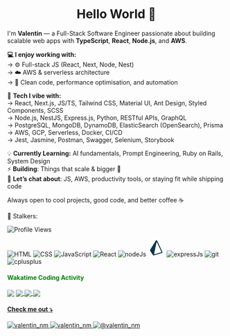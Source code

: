 <!--  **ValentinNM/ValentinNM** is a ✨ _special_ ✨ repository because its `README.md` (this file) appears on your GitHub profile. -->

<h1 align="center"> Hello World 👋 </h1>
<!-- <h3 align="center"> chasing goals or chasing bugs feels the same to me </h3> -->

I'm **Valentin** — a Full-Stack Software Engineer passionate about building scalable web apps with **TypeScript**, **React**, **Node.js**, and **AWS**.  

**💻 I enjoy working with:**  
→ ⚙️ Full-stack JS (React, Next, Node, Nest)  
→ ☁️ AWS & serverless architecture  
→ 🧠 Clean code, performance optimisation, and automation

🧰 **Tech I vibe with:**  
→ React, Next.js, JS/TS, Tailwind CSS, Material UI, Ant Design, Styled Components, SCSS  
→ Node.js, NestJS, Express.js, Python, RESTful APIs, GraphQL  
→ PostgreSQL, MongoDB, DynamoDB, ElasticSearch (OpenSearch), Prisma  
→ AWS, GCP, Serverless, Docker, CI/CD  
→ Jest, Jasmine, Postman, Swagger, Selenium, Storybook  

💡 **Currently Learning:** AI fundamentals, Prompt Engineering, Ruby on Rails, System Design  
⚡ **Building**: Things that scale & bigger 💪  
💬 **Let’s chat about**: JS, AWS, productivity tools, or staying fit while shipping code

Always open to cool projects, good code, and better coffee ☕

👀  Stalkers: <div> <img src="https://komarev.com/ghpvc/?username=ValentinNM" alt="Profile Views" width="90" height="40"/> </div>

<p align="left">
<img src="https://www.vectorlogo.zone/logos/w3_html5/w3_html5-icon.svg" alt="HTML" width="40" height="40"/>
<img src="https://www.vectorlogo.zone/logos/w3_css/w3_css-icon.svg" alt="CSS" width="40" height="40"/>
<img src="https://user-images.githubusercontent.com/50510726/107741936-20be4700-6d34-11eb-96c3-7322fdb825cd.png" alt="JavaScript" width="40" height="40"/>
<img src="https://www.vectorlogo.zone/logos/reactjs/reactjs-icon.svg" alt="React" width="40" height="40"/>
<img src="https://www.vectorlogo.zone/logos/nodejs/nodejs-icon.svg" alt="nodeJs" width="40" height="40"/>
<img src="https://raw.githubusercontent.com/vscode-icons/vscode-icons/3df43eb5a6dc932719159aa98d33d082cd1cceb0/icons/file_type_light_prisma.svg" alt="Prisma" width="40" height="40"/>
<img src="https://www.vectorlogo.zone/logos/expressjs/expressjs-icon.svg" alt="expressJs" width="40" height="40"/>
<img src="https://www.vectorlogo.zone/logos/git-scm/git-scm-icon.svg" alt="git" width="40" height="40"/>
<img src="https://user-images.githubusercontent.com/50510726/107740654-a8ef1d00-6d31-11eb-8847-516b42837ed3.png" alt="cplusplus" width="40" height="40"/>
</p>

<!-- [![WAKATIME TOP LANG EMBEDED IMG - REAL TIME UPDATE] -->
<!-- <img align="center" src="https://wakatime.com/share/@valentin_nm/b66172c4-5e4b-4207-92b3-ba80b83e44ae.svg" /> -->

<h4 style="color:green" > Wakatime Coding Activity </h4>  
<img align="center" src="https://wakatime.com/share/@valentin_nm/afea223a-e7e7-4917-b62b-fcf201323a35.svg" />


<!-- ## smth -->
<!-- [![Valentin's GitHub stats] -->
<a href="https://github.com/ValentinNM/github-readme-stats">
  <img align="center" src="https://github-readme-stats-git-masterorgs-github-readme-stats-team.vercel.app/api?username=ValentinNM&include_orgs=true&show_icons=true&theme=tokyonight&locale=en" />
</a>

<!-- [![Top Langs] -->
<a href="https://github.com/ValentinNM/github-readme-stats">
  <img align="center" src="https://github-readme-stats-git-masterorgs-github-readme-stats-team.vercel.app/api/top-langs/?username=ValentinNM&show_icons=true&theme=tokyonight&langs_count=8" />
</a>

<!-- [![Valentin's wakatime stats] -->
<a href="https://github.com/ValentinNM/github-readme-stats">
  <img align="center" src="https://github-readme-stats.vercel.app/api/wakatime?username=valentin_nm&layout=compact&theme=tokyonight" />
</a>

<a href="https://github.com/ValentinNM/github-readme-stats">
<p align="centre">
<h4> Check me out ⤵️ </h4>  

  <a href="https://www.linkedin.com/in/valentin-nm/" target="blank">
  <img align="" src="https://cdn.jsdelivr.net/npm/simple-icons@3.0.1/icons/linkedin.svg" alt="valentin_nm" height="30" width="30" />
  </a>  
  <a href="https://twitter.com/valentin_nm" target="blank">
   <img align="" src="https://cdn.jsdelivr.net/npm/simple-icons@3.0.1/icons/twitter.svg" alt="valentin_nm" height="30" width="30"  />
  </a>
  <a href="https://www.instagram.com/valentin_nm/" target="blank">
    <img align="" src="https://cdn.jsdelivr.net/npm/simple-icons@3.0.1/icons/instagram.svg" alt="@valentin_nm" height="30" width="30" />
  </a>
    <!-- <a href="https://medium.com/@username" target="blank"><img align="center" src="https://cdn.jsdelivr.net/npm/simple-icons@3.0.1/icons/medium.svg"            alt="https://medium.com/@username" height="30" width="30" /></a> -->
<!--<a href="https://www.youtube.com/channel/UCl6pDzCPvWr6IKS6YwlmRkA" target="blank">
    <img align="" src="https://cdn.jsdelivr.net/npm/simple-icons@3.0.1/icons/youtube.svg" alt="Valentin Mocanu" height="30" width="30" /> -->
  </a>
 </p>
</a>
